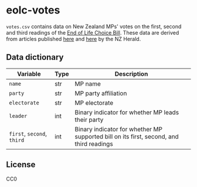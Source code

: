 # eolc-votes

`votes.csv` contains data on New Zealand MPs' votes on the first, second and third readings of the [End of Life Choice Bill](https://www.parliament.nz/en/pb/bills-and-laws/bills-proposed-laws/document/BILL_74307/end-of-life-choice-bill/).
These data are derived from articles published [here](https://www.nzherald.co.nz/nz/news/article.cfm?c_id=1&objectid=12244261) and [here](https://www.nzherald.co.nz/nz/news/article.cfm?c_id=1&objectid=12285000) by the NZ Herald.

## Data dictionary

Variable | Type | Description
--- | --- | ---
`name` | str | MP name
`party` | str | MP party affiliation
`electorate` | str | MP electorate
`leader` | int | Binary indicator for whether MP leads their party
`first`, `second`, `third` | int | Binary indicator for whether MP supported bill on its first, second, and third readings

## License

CC0
